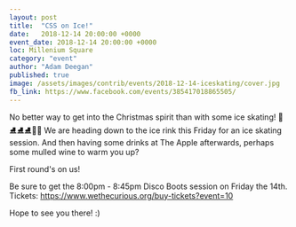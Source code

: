 ```yaml
---
layout: post
title:  "CSS on Ice!"
date:   2018-12-14 20:00:00 +0000
event_date: 2018-12-14 20:00:00 +0000
loc: Millenium Square
category: "event"
author: "Adam Deegan"
published: true
image: /assets/images/contrib/events/2018-12-14-iceskating/cover.jpg
fb_link: https://www.facebook.com/events/385417018865505/
---
```


No better way to get into the Christmas spirit than with some ice skating! 🎅⛸⛸⛸🎄🎁
We are heading down to the ice rink this Friday for an ice skating session. And then having some drinks at The Apple afterwards, perhaps some mulled wine to warm you up?

First round's on us!

Be sure to get the 8:00pm - 8:45pm Disco Boots session on Friday the 14th.
Tickets: https://www.wethecurious.org/buy-tickets?event=10

Hope to see you there! :)